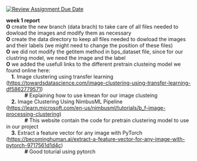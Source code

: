 [![Review Assignment Due Date](https://classroom.github.com/assets/deadline-readme-button-24ddc0f5d75046c5622901739e7c5dd533143b0c8e959d652212380cedb1ea36.svg)](https://classroom.github.com/a/xrP3eqMC)


__week 1 report__ <br>
**O** create the new branch (data brach) to take care of all files needed to dowload the images and modify them as necessary <br>
**O** create the data directory to keep all files needed to dowload the images and their labels (we might need to change the position of these files) <br>
**O** we did not modify the getitem method in bps_dataset file, since for our clustring model, we need the image and the label <br>
**O** we added the usefull links to the different pretrain clusteing model we found online here: <br>
      &emsp;**1.** Image clustering using transfer learning (https://towardsdatascience.com/image-clustering-using-transfer-learning-df5862779571) <br>
            &emsp; &emsp; &emsp;**#** Explaining how to use kmean for our image clusteing <br>
      &emsp;**2.** Image Clustering Using NimbusML Pipeline (https://learn.microsoft.com/en-us/nimbusml/tutorials/b_f-image-processing-clustering) <br>
            &emsp; &emsp; &emsp;**#** This website contain the code for pretrain clustering model to use in our project <br>
      &emsp;**3.** Extract a feature vector for any image with PyTorch (https://becominghuman.ai/extract-a-feature-vector-for-any-image-with-pytorch-9717561d1d4c) <br>
            &emsp; &emsp; &emsp;**#** Good toturial using pytorch <br>